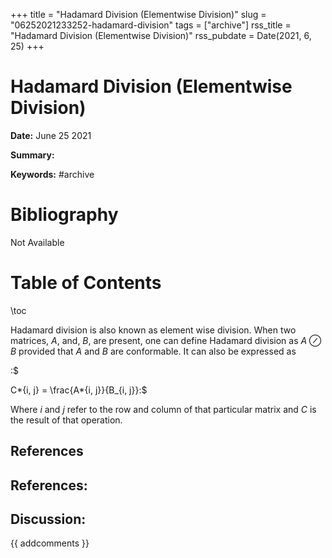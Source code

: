 +++
title = "Hadamard Division (Elementwise Division)"
slug = "06252021233252-hadamard-division"
tags = ["archive"]
rss_title = "Hadamard Division (Elementwise Division)"
rss_pubdate = Date(2021, 6, 25)
+++



Hadamard Division (Elementwise Division)
=========

**Date:** June 25 2021

**Summary:** 

**Keywords:** #archive

Bibliography
==========

Not Available

Table of Contents
=========

\toc

Hadamard division is also known as element wise division. When two matrices, $A$, and, $B$, are present, one can define Hadamard division as $A ⊘ B$ provided that $A$ and $B$ are conformable. It can also be expressed as

:$

C*{i, j} = \frac{A*{i, j}}{B_{i, j}}:$

Where $i$ and $j$ refer to the row and column of that particular matrix and $C$ is the result of that operation.

## References

## References:
## Discussion: 

{{ addcomments }}
